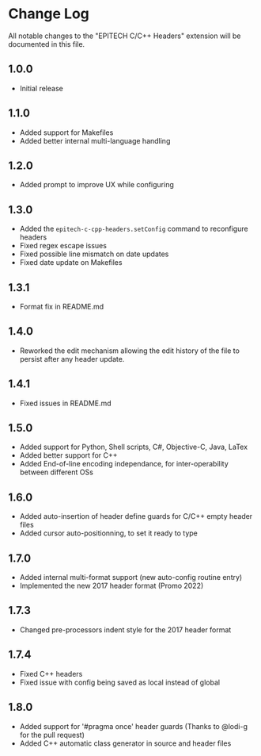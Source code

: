 # Change Log

All notable changes to the "EPITECH C/C++ Headers" extension will be documented in this file.

## 1.0.0
- Initial release

## 1.1.0
- Added support for Makefiles
- Added better internal multi-language handling

## 1.2.0
- Added prompt to improve UX while configuring

## 1.3.0
- Added the `epitech-c-cpp-headers.setConfig` command to reconfigure headers
- Fixed regex escape issues
- Fixed possible line mismatch on date updates
- Fixed date update on Makefiles

## 1.3.1
- Format fix in README.md

## 1.4.0
- Reworked the edit mechanism allowing the edit history of the file to persist after any header update.

## 1.4.1
- Fixed issues in README.md

## 1.5.0
- Added support for Python, Shell scripts, C#, Objective-C, Java, LaTex
- Added better support for C++
- Added End-of-line encoding independance, for inter-operability between different OSs

## 1.6.0
- Added auto-insertion of header define guards for C/C++ empty header files
- Added cursor auto-positionning, to set it ready to type

## 1.7.0
- Added internal multi-format support (new auto-config routine entry)
- Implemented the new 2017 header format (Promo 2022)

## 1.7.3
- Changed pre-processors indent style for the 2017 header format

## 1.7.4
- Fixed C++ headers
- Fixed issue with config being saved as local instead of global

## 1.8.0

- Added support for '#pragma once' header guards (Thanks to @lodi-g for the pull request)
- Added C++ automatic class generator in source and header files

